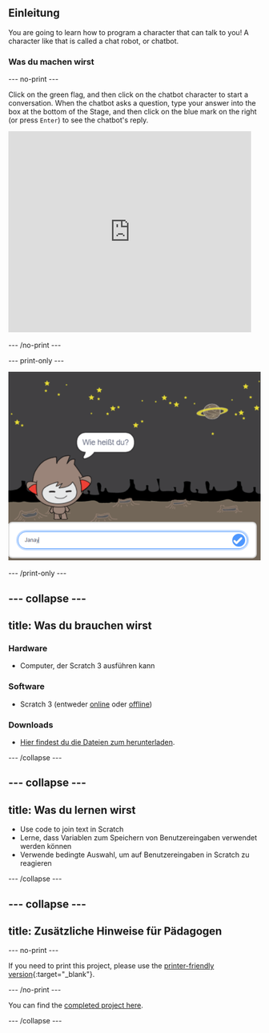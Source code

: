 ## Einleitung

You are going to learn how to program a character that can talk to you! A character like that is called a chat robot, or chatbot.

### Was du machen wirst

\--- no-print \---

Click on the green flag, and then click on the chatbot character to start a conversation. When the chatbot asks a question, type your answer into the box at the bottom of the Stage, and then click on the blue mark on the right (or press `Enter`) to see the chatbot's reply.

<div class="scratch-preview">
  <iframe allowtransparency="true" width="485" height="402" src="https://scratch.mit.edu/projects/embed/248864190/?autostart=false" 
  frameborder="0" scrolling="no"></iframe>
</div>

\--- /no-print \---

\--- print-only \---

![complete project](images/chatbot-preview.png)

\--- /print-only \---

## \--- collapse \---

## title: Was du brauchen wirst

### Hardware

- Computer, der Scratch 3 ausführen kann

### Software

- Scratch 3 (entweder [online](https://rpf.io/scratchon) oder [offline](https://rpf.io/scratchoff))

### Downloads

- [Hier findest du die Dateien zum herunterladen](http://rpf.io/p/en/chatbot-go).

\--- /collapse \---

## \--- collapse \---

## title: Was du lernen wirst

- Use code to join text in Scratch
- Lerne, dass Variablen zum Speichern von Benutzereingaben verwendet werden können
- Verwende bedingte Auswahl, um auf Benutzereingaben in Scratch zu reagieren

\--- /collapse \---

## \--- collapse \---

## title: Zusätzliche Hinweise für Pädagogen

\--- no-print \---

If you need to print this project, please use the [printer-friendly version](https://projects.raspberrypi.org/en/projects/chatbot/print){:target="_blank"}.

\--- /no-print \---

You can find the [completed project here](http://rpf.io/p/en/chatbot-get).

\--- /collapse \---